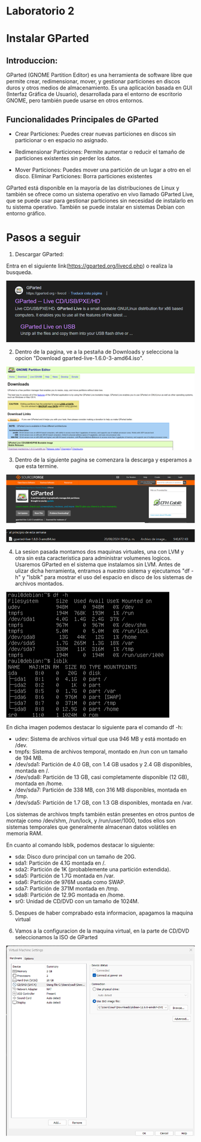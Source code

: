 # Laboratorio 2

# Instalar GParted

## Introduccion:

GParted (GNOME Partition Editor) es una herramienta de software libre que permite crear, redimensionar, mover, y gestionar particiones en discos duros y otros medios de almacenamiento. Es una aplicación basada en GUI (Interfaz Gráfica de Usuario), desarrollada para el entorno de escritorio GNOME, pero también puede usarse en otros entornos.

## Funcionalidades Principales de GParted

- Crear Particiones: Puedes crear nuevas particiones en discos sin particionar o en espacio no asignado.

- Redimensionar Particiones: Permite aumentar o reducir el tamaño de particiones existentes sin perder los datos.

- Mover Particiones: Puedes mover una partición de un lugar a otro en el disco.
  Eliminar Particiones: Borra particiones existentes

GParted está disponible en la mayoría de las distribuciones de Linux y también se ofrece como un sistema operativo en vivo llamado GParted Live, que se puede usar para gestionar particiones sin necesidad de instalarlo en tu sistema operativo. También se puede instalar en sistemas Debian con entorno gráfico.

# Pasos a seguir

1. Descargar GParted:

Entra en el siguiente link(https://gparted.org/livecd.php) o realiza la busqueda.

![GPARTED](https://github.com/RaulRiCi/Sistemas_UnixLinux_Semana_2/blob/main/GPARTED/GPARTEDBUSQUEDA.png?raw=true)

2. Dentro de la pagina, ve a la pestaña de Downloads y selecciona la opcion "Download gparted-live-1.6.0-3-amd64.iso".

![GPARTEDes](https://github.com/RaulRiCi/Sistemas_UnixLinux_Semana_2/blob/main/GPARTED/GPARTEDDescarga.png?raw=true)

3. Dentro de la siguiente pagina se comenzara la descarga y esperamos a que esta termine.

![GPARTEDes2](https://github.com/RaulRiCi/Sistemas_UnixLinux_Semana_2/blob/main/GPARTED/GPARTEDDescarga2.png?raw=true)

![GPARTEDes3](https://github.com/RaulRiCi/Sistemas_UnixLinux_Semana_2/blob/main/GPARTED/GPARTEDDescargaFinal.png?raw=true)

4. La sesion pasada montamos dos maquinas virtuales, una con LVM y otra sin esta caracteristica para administrar volumenes logicos. Usaremos GParted en el sistema que instalamos sin LVM. Antes de ulizar dicha herramienta, entramos a nuestro sistema y ejecutamos "df -h" y "lsblk" para mostrar el uso del espacio en disco de los sistemas de archivos montados.

![Comandos](https://github.com/RaulRiCi/Sistemas_UnixLinux_Semana_2/blob/main/GPARTED/IsblkSinLVM.png?raw=true)

En dicha imagen podemos destacar lo siguiente para el comando df -h:

- udev: Sistema de archivos virtual que usa 946 MB y está montado en /dev.
- tmpfs: Sistema de archivos temporal, montado en /run con un tamaño de 194 MB.
- /dev/sda1: Partición de 4.0 GB, con 1.4 GB usados y 2.4 GB disponibles, montada en /.
- /dev/sda8: Partición de 13 GB, casi completamente disponible (12 GB), montada en /home.
- /dev/sda7: Partición de 338 MB, con 316 MB disponibles, montada en /tmp.
- /dev/sda5: Partición de 1.7 GB, con 1.3 GB disponibles, montada en /var.

Los sistemas de archivos tmpfs también están presentes en otros puntos de montaje como /dev/shm, /run/lock, y /run/user/1000, todos ellos son sistemas temporales que generalmente almacenan datos volátiles en memoria RAM.

En cuanto al comando lsblk, podemos destacar lo siguiente:

- sda: Disco duro principal con un tamaño de 20G.
- sda1: Partición de 4.1G montada en /.
- sda2: Partición de 1K (probablemente una partición extendida).
- sda5: Partición de 1.7G montada en /var.
- sda6: Partición de 976M usada como SWAP.
- sda7: Partición de 371M montada en /tmp.
- sda8: Partición de 12.9G montada en /home.
- sr0: Unidad de CD/DVD con un tamaño de 1024M.

5. Despues de haber comprabado esta informacion, apagamos la maquina virtual

6. Vamos a la configuracion de la maquina virtual, en la parte de CD/DVD seleccionamos la ISO de GParted

![Settings](https://github.com/RaulRiCi/Sistemas_UnixLinux_Semana_2/blob/main/GPARTED/Settings.png?raw=true)
